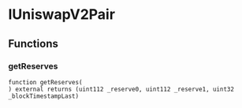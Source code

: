 # IUniswapV2Pair





## Functions
### getReserves
```solidity
function getReserves(
) external returns (uint112 _reserve0, uint112 _reserve1, uint32 _blockTimestampLast)
```




